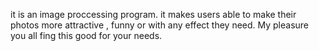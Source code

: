it is an image proccessing program.
it makes users able to make their photos more attractive , funny or with any effect they need. 
My pleasure you all fing this good for your needs. 
